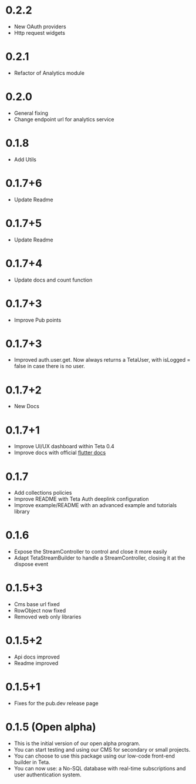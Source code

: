 # 0.2.2
* New OAuth providers
* Http request widgets

# 0.2.1

* Refactor of Analytics module

# 0.2.0

* General fixing
* Change endpoint url for analytics service

# 0.1.8

* Add Utils

# 0.1.7+6

* Update Readme

# 0.1.7+5

* Update Readme

# 0.1.7+4

* Update docs and count function

# 0.1.7+3

* Improve Pub points

# 0.1.7+3

* Improved auth.user.get. Now always returns a TetaUser, with isLogged = false in case there is no user.

# 0.1.7+2

* New Docs

# 0.1.7+1

* Improve UI/UX dashboard within Teta 0.4 
* Improve docs with official [flutter docs](https://teta.so/flutter-docs)

# 0.1.7

* Add collections policies
* Improve README with Teta Auth deeplink configuration
* Improve example/README with an advanced example and tutorials library

# 0.1.6

* Expose the StreamController to control and close it more easily
* Adapt TetaStreamBuilder to handle a StreamController, closing it at the dispose event

# 0.1.5+3

* Cms base url fixed
* RowObject now fixed
* Removed web only libraries

# 0.1.5+2

* Api docs improved
* Readme improved

# 0.1.5+1

* Fixes for the pub.dev release page

# 0.1.5 (Open alpha)

* This is the initial version of our open alpha program.
* You can start testing and using our CMS for secondary or small projects.
* You can choose to use this package using our low-code front-end builder in Teta.
* You can now use: a No-SQL database with real-time subscriptions and user authentication system.